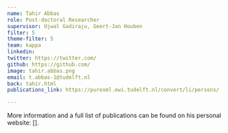 ```yaml
---
name: Tahir Abbas
role: Post-doctoral Researcher
supervisor: Ujwal Gadiraju, Geert-Jan Houben
filter: 5
theme-filter: 5
team: kappa
linkedin: 
twitter: https://twitter.com/
github: https://github.com/
image: tahir.abbas.png
email: t.abbas-1@tudelft.nl
back: tahir.html
publications_link: https://purexml.ewi.tudelft.nl/convert/li/persons/

---
```



More information and a full list of publications can be found on his personal website: [].
